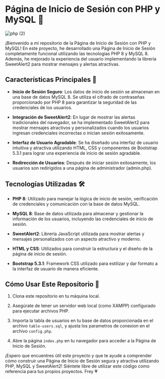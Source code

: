 # Página de Inicio de Sesión con PHP y MySQL 🐘

![php (2)](https://github.com/Mub1522/Advanced-PHP-practices/assets/105318645/6daef348-e1e2-4bc9-a7d7-f688ef82133d)

¡Bienvenido a mi repositorio de la Página de Inicio de Sesión con PHP y MySQL! En este proyecto, he desarrollado una Página de Inicio de Sesión completamente funcional utilizando las tecnologías PHP 8 y MySQL 8. Además, he mejorado la experiencia del usuario implementando la librería SweetAlert2 para mostrar mensajes y alertas atractivas.

## Características Principales 🌟

- **Inicio de Sesión Seguro**: Los datos de inicio de sesión se almacenan en una base de datos MySQL 8. Se utiliza el cifrado de contraseñas proporcionado por PHP 8 para garantizar la seguridad de las credenciales de los usuarios.

- **Integración de SweetAlert2**: En lugar de mostrar las alertas tradicionales del navegador, se ha implementado SweetAlert2 para mostrar mensajes atractivos y personalizados cuando los usuarios ingresan credenciales incorrectas o inician sesión exitosamente.

- **Interfaz de Usuario Agradable**: Se ha diseñado una interfaz de usuario intuitiva y atractiva utilizando HTML, CSS y componentes de Bootstrap 5.3.1 para lograr una experiencia de inicio de sesión agradable.

- **Redirección de Usuarios**: Después de iniciar sesión exitosamente, los usuarios son redirigidos a una página de administrador (admin.php).

## Tecnologías Utilizadas 🛠️

- **PHP 8**: Utilizado para manejar la lógica de inicio de sesión, verificación de credenciales y comunicación con la base de datos MySQL.

- **MySQL 8**: Base de datos utilizada para almacenar y gestionar la información de los usuarios, incluyendo las credenciales de inicio de sesión.

- **SweetAlert2**: Librería JavaScript utilizada para mostrar alertas y mensajes personalizados con un aspecto atractivo y moderno.

- **HTML y CSS**: Utilizados para construir la estructura y el diseño de la página de inicio de sesión.

- **Bootstrap 5.3.1**: Framework CSS utilizado para estilizar y dar formato a la interfaz de usuario de manera eficiente.

## Cómo Usar Este Repositorio 🐸

1. Clona este repositorio en tu máquina local.

2. Asegúrate de tener un servidor web local (como XAMPP) configurado para ejecutar archivos PHP.

3. Importa la tabla de usuarios en tu base de datos proporcionada en el archivo `table-users.sql`, y ajusta los parametros de conexion en el archivo `config.php`.

4. Abre la página `index.php` en tu navegador para acceder a la Página de Inicio de Sesión.

¡Espero que encuentres útil este proyecto y que te ayude a comprender cómo construir una Página de Inicio de Sesión segura y atractiva utilizando PHP, MySQL y SweetAlert2! Siéntete libre de utilizar este código como referencia para tus propios proyectos. Frey 💗
